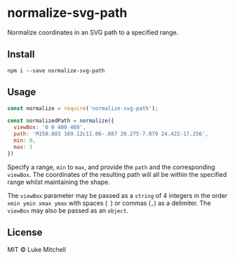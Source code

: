 # normalize-svg-path

Normalize coordinates in an SVG path to a specified range.

## Install

```
npm i --save normalize-svg-path
```

## Usage

```js
const normalize = require('normalize-svg-path');

const normalizedPath = normalize({
  viewBox: '0 0 400 460',
  path: 'M150.883 169.12c11.06-.887 20.275-7.079 24.422-17.256',
  min: 0,
  max: 1
})
```

Specify a range, `min` to `max`, and provide the `path` and the corresponding
`viewBox`. The coordinates of the resulting path will all be within the
specified range whilst maintaining the shape.

The `viewBox` parameter may be passed as a `string` of 4 integers in the order
`xmin ymin xmax ymax` with spaces (` `) or commas (`,`) as a delimiter. The
`viewBox` may also be passed as an `object`.

## License

MIT © Luke Mitchell
